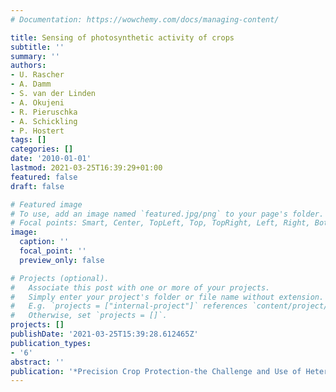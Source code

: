 ```yaml
---
# Documentation: https://wowchemy.com/docs/managing-content/

title: Sensing of photosynthetic activity of crops
subtitle: ''
summary: ''
authors:
- U. Rascher
- A. Damm
- S. van der Linden
- A. Okujeni
- R. Pieruschka
- A. Schickling
- P. Hostert
tags: []
categories: []
date: '2010-01-01'
lastmod: 2021-03-25T16:39:29+01:00
featured: false
draft: false

# Featured image
# To use, add an image named `featured.jpg/png` to your page's folder.
# Focal points: Smart, Center, TopLeft, Top, TopRight, Left, Right, BottomLeft, Bottom, BottomRight.
image:
  caption: ''
  focal_point: ''
  preview_only: false

# Projects (optional).
#   Associate this post with one or more of your projects.
#   Simply enter your project's folder or file name without extension.
#   E.g. `projects = ["internal-project"]` references `content/project/deep-learning/index.md`.
#   Otherwise, set `projects = []`.
projects: []
publishDate: '2021-03-25T15:39:28.612465Z'
publication_types:
- '6'
abstract: ''
publication: '*Precision Crop Protection-the Challenge and Use of Heterogeneity*'
---
```


